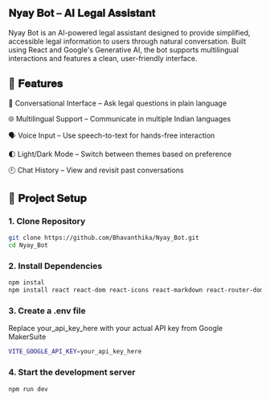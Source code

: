 ## **𝐍𝐲𝐚𝐲 𝐁𝐨𝐭 – 𝐀𝐈 𝐋𝐞𝐠𝐚𝐥 𝐀𝐬𝐬𝐢𝐬𝐭𝐚𝐧𝐭**

Nyay Bot is an AI-powered legal assistant designed to provide simplified, accessible legal information to users through natural conversation. Built using React and Google's Generative AI, the bot supports multilingual interactions and features a clean, user-friendly interface.

## 🚀 **𝐅𝐞𝐚𝐭𝐮𝐫𝐞𝐬**

💬 Conversational Interface – Ask legal questions in plain language

🌐 Multilingual Support – Communicate in multiple Indian languages

🗣️ Voice Input – Use speech-to-text for hands-free interaction

🌓 Light/Dark Mode – Switch between themes based on preference

🕘 Chat History – View and revisit past conversations


## 📁 **𝐏𝐫𝐨𝐣𝐞𝐜𝐭 𝐒𝐞𝐭𝐮𝐩**

### 1. Clone Repository
```bash
git clone https://github.com/Bhavanthika/Nyay_Bot.git
cd Nyay_Bot
```
### 2. Install Dependencies
```bash
npm instal 
npm install react react-dom react-icons react-markdown react-router-dom lottie-react @google/generative-ai react-speech-recognition vite dotenv lucide-react
```
### 3. Create a .env file
Replace your_api_key_here with your actual API key from Google MakerSuite
```bash
VITE_GOOGLE_API_KEY=your_api_key_here
```
### 4. Start the development server
```bash
npm run dev
```

